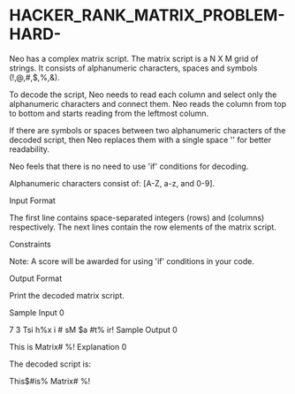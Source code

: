 # HACKER_RANK_MATRIX_PROBLEM-HARD-
Neo has a complex matrix script. The matrix script is a N X M grid of strings. It consists of alphanumeric characters, spaces and symbols (!,@,#,$,%,&amp;).


To decode the script, Neo needs to read each column and select only the alphanumeric characters and connect them. Neo reads the column from top to bottom and starts reading from the leftmost column.

If there are symbols or spaces between two alphanumeric characters of the decoded script, then Neo replaces them with a single space '' for better readability.

Neo feels that there is no need to use 'if' conditions for decoding.

Alphanumeric characters consist of: [A-Z, a-z, and 0-9].

Input Format

The first line contains space-separated integers  (rows) and  (columns) respectively.
The next  lines contain the row elements of the matrix script.

Constraints


Note: A  score will be awarded for using 'if' conditions in your code.

Output Format

Print the decoded matrix script.

Sample Input 0

7 3
Tsi
h%x
i #
sM 
$a 
#t%
ir!
Sample Output 0

This is Matrix#  %!
Explanation 0

The decoded script is:

This$#is% Matrix#  %!
